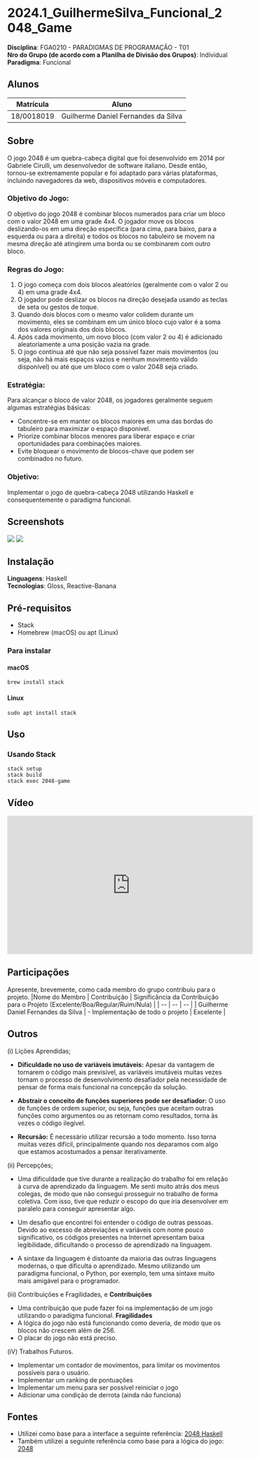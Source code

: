 <!-- # RepositorioTemplate
Esse repositório é para ser utilizado pelos grupos como um template inicial, da home page do Projeto.
As seções do Template NÃO DEVEM SER OMITIDAS, sendo TODAS RELEVANTES.

**!! *Atenção: Renomeie o seu repositório para (Ano.Semestre)_(Grupo)_(Paradigma)_(NomeDoProjeto)*. !!** 

Paradigmas:
 - Funcional
 - Logico
 - SMA -->

<!-- **!! *Não coloque os nomes dos alunos no título do repositório*. !!**

**!! *Exemplo de título correto: 2023.2_G1_Logico_ProjetoRoteirosAereos*. !!**
 
 (Apague esses comentários) -->

# 2024.1_GuilhermeSilva_Funcional_2048_Game

**Disciplina**: FGA0210 - PARADIGMAS DE PROGRAMAÇÃO - T01 <br>
**Nro do Grupo (de acordo com a Planilha de Divisão dos Grupos)**: Individual<br>
**Paradigma**: Funcional<br>

## Alunos
|Matrícula | Aluno |
| -- | -- |
| 18/0018019  |  Guilherme Daniel Fernandes da Silva |

## Sobre 
O jogo 2048 é um quebra-cabeça digital que foi desenvolvido em 2014 por Gabriele Cirulli, um desenvolvedor de software italiano. Desde então, tornou-se extremamente popular e foi adaptado para várias plataformas, incluindo navegadores da web, dispositivos móveis e computadores.

### Objetivo do Jogo:
O objetivo do jogo 2048 é combinar blocos numerados para criar um bloco com o valor 2048 em uma grade 4x4. O jogador move os blocos deslizando-os em uma direção específica (para cima, para baixo, para a esquerda ou para a direita) e todos os blocos no tabuleiro se movem na mesma direção até atingirem uma borda ou se combinarem com outro bloco.

### Regras do Jogo:
1. O jogo começa com dois blocos aleatórios (geralmente com o valor 2 ou 4) em uma grade 4x4.
2. O jogador pode deslizar os blocos na direção desejada usando as teclas de seta ou gestos de toque.
3. Quando dois blocos com o mesmo valor colidem durante um movimento, eles se combinam em um único bloco cujo valor é a soma dos valores originais dos dois blocos.
4. Após cada movimento, um novo bloco (com valor 2 ou 4) é adicionado aleatoriamente a uma posição vazia na grade.
5. O jogo continua até que não seja possível fazer mais movimentos (ou seja, não há mais espaços vazios e nenhum movimento válido disponível) ou até que um bloco com o valor 2048 seja criado.

### Estratégia:
Para alcançar o bloco de valor 2048, os jogadores geralmente seguem algumas estratégias básicas:
- Concentre-se em manter os blocos maiores em uma das bordas do tabuleiro para maximizar o espaço disponível.
- Priorize combinar blocos menores para liberar espaço e criar oportunidades para combinações maiores.
- Evite bloquear o movimento de blocos-chave que podem ser combinados no futuro.

### Objetivo:
Implementar o jogo de quebra-cabeça 2048 utilizando Haskell e consequentemente o paradígma funcional.

## Screenshots
<img src="https://github.com/UnBParadigmas2024-1/2024.1_GuilhermeSilva_Funcional_2048_Game/blob/main/assets/captura0jogadas.png?raw=true">

<img src="https://github.com/UnBParadigmas2024-1/2024.1_GuilhermeSilva_Funcional_2048_Game/blob/main/assets/capturavariasjogadas.png?raw=true">

## Instalação 
**Linguagens**: Haskell<br>
**Tecnologias**: Gloss, Reactive-Banana<br>

## Pré-requisitos
- Stack
- Homebrew (macOS) ou apt (Linux)

### Para instalar

#### macOS
```
brew install stack
```

#### Linux
```
sudo apt install stack
```

## Uso 
 
### Usando Stack
```
stack setup
stack build
stack exec 2048-game
```

## Vídeo
<iframe width="560" height="315" src="https://www.youtube.com/embed/8RZBAdBbH7s?si=BaL41dRWK1B2NeeP" title="YouTube video player" frameborder="0" allow="accelerometer; autoplay; clipboard-write; encrypted-media; gyroscope; picture-in-picture; web-share" referrerpolicy="strict-origin-when-cross-origin" allowfullscreen></iframe>

## Participações
Apresente, brevemente, como cada membro do grupo contribuiu para o projeto.
|Nome do Membro | Contribuição | Significância da Contribuição para o Projeto (Excelente/Boa/Regular/Ruim/Nula) |
| -- | -- | -- |
| Guilherme Daniel Fernandes da Silva  |  - Implementação de todo o projeto  | Excelente |

## Outros 
(i) Lições Aprendidas;
- **Dificuldade no uso de variáveis imutáveis:** Apesar da vantagem de tornarem o código mais previsível, as variáveis imutáveis muitas vezes tornam o processo de desenvolvimento desafiador pela necessidade de pensar de forma mais funcional na concepção da solução.

- **Abstrair o conceito de funções superiores pode ser desafiador:**  O uso de funções de ordem superior, ou seja, funções que aceitam outras funções como argumentos ou as retornam como resultados, torna às vezes o código ilegível.

- **Recursão:** É necessário utilizar recursão a todo momento. Isso torna muitas vezes difícil, principalmente quando nos deparamos com algo que estamos acostumados a pensar iterativamente.

(ii) Percepções;
- Uma dificuldade que tive durante a realização do trabalho foi em relação à curva de aprendizado da linguagem. Me senti muito atrás dos meus colegas, de modo que não consegui prosseguir no trabalho de forma coletiva. Com isso, tive que reduzir o escopo do que iria desenvolver em paralelo para conseguir apresentar algo.

- Um desafio que encontrei foi entender o código de outras pessoas. Devido ao excesso de abreviações e variáveis com nome pouco significativo, os códigos presentes na Internet apresentam baixa legibilidade, dificultando o processo de aprendizado na linguagem.

- A sintaxe da linguagem é distoante da maioria das outras linguagens modernas, o que dificulta o aprendizado. Mesmo utilizando um paradigma funcional, o Python, por exemplo, tem uma sintaxe muito mais amigável para o programador.

(iii) Contribuições e Fragilidades, e
**Contribuições**
- Uma contribuição que pude fazer foi na implementação de um jogo utilizando o paradígma funcional.
**Fragilidades**
- A lógica do jogo não está funcionando como deveria, de modo que os blocos não crescem além de 256.
- O placar do jogo não está preciso.

(iV) Trabalhos Futuros.
- Implementar um contador de movimentos, para limitar os movimentos possíveis para o usuário.
- Implementar um ranking de pontuações
- Implementar um menu para ser possível reiniciar o jogo
- Adicionar uma condição de derrota (ainda não funciona)

## Fontes
- Utilizei como base para a interface a seguinte referência: [2048 Haskell](https://github.com/8Gitbrix/2048Haskell)
- Também utilizei a seguinte referência como base para a lógica do jogo: [2048](https://github.com/gregorulm/h2048)
